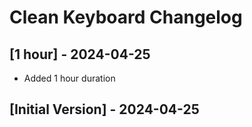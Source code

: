 # Clean Keyboard Changelog

## [1 hour] - 2024-04-25
- Added 1 hour duration

## [Initial Version] - 2024-04-25
